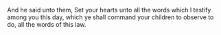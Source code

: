 And he said unto them, Set your hearts unto all the words which I testify among you this day, which ye shall command your children to observe to do, all the words of this law.

